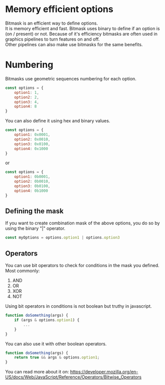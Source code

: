 # Memory efficient options

Bitmask is an efficient way to define options.  
It is memory efficient and fast.
Bitmask uses binary to define if an option is (on / present) or not.
Because of it's efficiency bitmasks are often used in graphics pipelines to turn features on and off.  
Other pipelines can also make use bitmasks for the same benefits.  

# Numbering

Bitmasks use geometric sequences numbering for each option.

```js
const options = {
    option1: 1,
    option2: 2,
    option3: 4,
    option4: 8
}
```

You can also define it using hex and binary values.

```js
const options = {
    option1: 0x0001,
    option2: 0x0010,
    option3: 0x0100,
    option4: 0x1000
}
```

or

```js
const options = {
    option1: 0b0001,
    option2: 0b0010,
    option3: 0b0100,
    option4: 0b1000
}
```

## Defining the mask

If you want to create combination mask of the above options, you do so by using the binary "|" operator.

```js
const myOptions = options.option1 | options.option3
```

## Operators

You can use bit operators to check for conditions in the mask you defined.
Most commonly:

1. AND
1. OR
1. XOR
1. NOT

Using bit operators in conditions is not boolean but truthy in javascript.

```js
function doSomething(args) {
    if (args & options.option1) {
        ...
    }
}
```

You can also use it with other boolean operators.

```js
function doSomething(args) {
    return true && args & options.option1;
}
```

You can read more about it on:
https://developer.mozilla.org/en-US/docs/Web/JavaScript/Reference/Operators/Bitwise_Operators